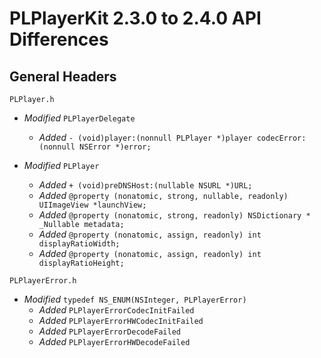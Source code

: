 # PLPlayerKit 2.3.0 to 2.4.0 API Differences

## General Headers

```
PLPlayer.h
```
- *Modified* `PLPlayerDelegate`
    - *Added* `- (void)player:(nonnull PLPlayer *)player codecError:(nonnull NSError *)error;`
    
- *Modified* `PLPlayer`
    - *Added* `+ (void)preDNSHost:(nullable NSURL *)URL;`
    - *Added* `@property (nonatomic, strong, nullable, readonly) UIImageView *launchView;`
    - *Added* `@property (nonatomic, strong, readonly) NSDictionary * _Nullable metadata;`
    - *Added* `@property (nonatomic, assign, readonly) int displayRatioWidth;`
    - *Added* `@property (nonatomic, assign, readonly) int displayRatioHeight;`

```
PLPlayerError.h
```
- *Modified* `typedef NS_ENUM(NSInteger, PLPlayerError)`
    - *Added* `PLPlayerErrorCodecInitFailed`
    - *Added* `PLPlayerErrorHWCodecInitFailed`
    - *Added* `PLPlayerErrorDecodeFailed`
    - *Added* `PLPlayerErrorHWDecodeFailed`
